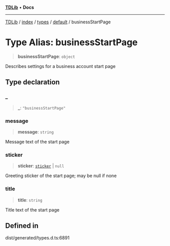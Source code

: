 [**TDLib**](../../../../../../README.md) • **Docs**

***

[TDLib](../../../../../../modules.md) / [index](../../../../../README.md) / [types](../../../README.md) / [default](../README.md) / businessStartPage

# Type Alias: businessStartPage

> **businessStartPage**: `object`

Describes settings for a business account start page

## Type declaration

### \_

> **\_**: `"businessStartPage"`

### message

> **message**: `string`

Message text of the start page

### sticker

> **sticker**: [`sticker`](sticker.md) \| `null`

Greeting sticker of the start page; may be null if none

### title

> **title**: `string`

Title text of the start page

## Defined in

dist/generated/types.d.ts:6891
